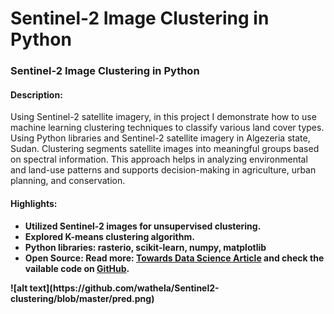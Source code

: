 # Sentinel-2 Image Clustering in Python

<div class="tab-content"> 
    <!-- Sentinel-2 Image Clustering -->
    <div id="s2-clustering">
        <h3>Sentinel-2 Image Clustering in Python</h3>
        <h4>Description:</h4>  
        <p>Using Sentinel-2 satellite imagery, in this project I demonstrate how to use machine learning clustering techniques to classify various land cover types. Using Python libraries and Sentinel-2 satellite imagery in Algezeria state, Sudan. Clustering segments satellite images into meaningful groups based on spectral information. This approach helps in analyzing environmental and land-use patterns and supports decision-making in agriculture, urban planning, and conservation.</p>
        <h4>Highlights:</h4>
        <ul>
            <li><strong>Utilized Sentinel-2 images for unsupervised clustering.</li>
            <li><strong>Explored K-means clustering algorithm.</li>
            <li><strong>Python libraries: rasterio, scikit-learn, numpy, matplotlib</li>
            <li><strong>Open Source</strong>: Read more: <a href="https://towardsdatascience.com/sentinel-2-image-clustering-in-python-58f7f2c8a7f6">Towards Data Science Article</a> and check the vailable code on <a href="https://github.com/wathela/Sentinel2-clustering">GitHub</a>.</li>
        </ul>
    </div>
</div>
![alt text](https://github.com/wathela/Sentinel2-clustering/blob/master/pred.png)
